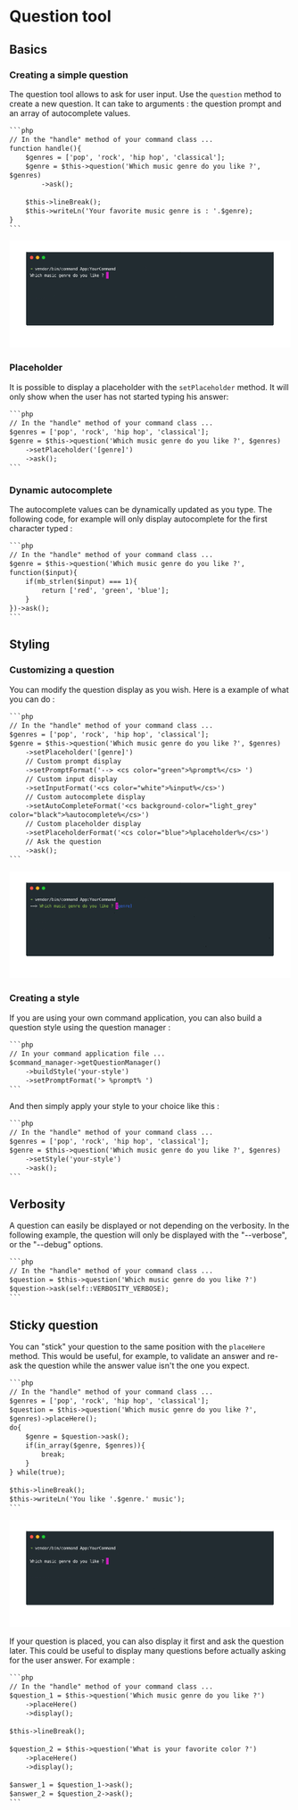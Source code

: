 # Question tool

## Basics

### Creating a simple question

The question tool allows to ask for user input. Use the `question` method to create a new question. It can take to arguments : the question prompt and an array of autocomplete values.

    ```php
    // In the "handle" method of your command class ...
    function handle(){
        $genres = ['pop', 'rock', 'hip hop', 'classical'];
        $genre = $this->question('Which music genre do you like ?', $genres)
            ->ask();
        
        $this->lineBreak();
        $this->writeLn('Your favorite music genre is : '.$genre);
    }
    ```
    
![command question](img/question_basic.gif)

### Placeholder
    
It is possible to display a placeholder with the `setPlaceholder` method. It will only show when the user has not started typing his answer:

    ```php
    // In the "handle" method of your command class ...
    $genres = ['pop', 'rock', 'hip hop', 'classical'];
    $genre = $this->question('Which music genre do you like ?', $genres)
        ->setPlaceholder('[genre]')
        ->ask();
    ```
    
### Dynamic autocomplete
    
The autocomplete values can be dynamically updated as you type. The following code, for example will only display autocomplete for the first character typed : 

    ```php
    // In the "handle" method of your command class ...
    $genre = $this->question('Which music genre do you like ?', function($input){
        if(mb_strlen($input) === 1){
            return ['red', 'green', 'blue'];
        }
    })->ask();
    ```
    
## Styling

### Customizing a question

You can modify the question display as you wish. Here is a example of what you can do :

    ```php
    // In the "handle" method of your command class ...
    $genres = ['pop', 'rock', 'hip hop', 'classical'];
    $genre = $this->question('Which music genre do you like ?', $genres)
        ->setPlaceholder('[genre]')
        // Custom prompt display
        ->setPromptFormat('--> <cs color="green">%prompt%</cs> ')
        // Custom input display
        ->setInputFormat('<cs color="white">%input%</cs>')
        // Custom autocomplete display
        ->setAutoCompleteFormat('<cs background-color="light_grey" color="black">%autocomplete%</cs>')
        // Custom placeholder display
        ->setPlaceholderFormat('<cs color="blue">%placeholder%</cs>')
        // Ask the question
        ->ask();
    ```
 
![command question style](img/question_style.gif)


### Creating a style
    
If you are using your own command application, you can also build a question style using the question manager :

    ```php
    // In your command application file ...
    $command_manager->getQuestionManager()
        ->buildStyle('your-style')
        ->setPromptFormat('> %prompt% ')
    ```
 
        
And then simply apply your style to your choice like this :

    ```php
    // In the "handle" method of your command class ...
    $genres = ['pop', 'rock', 'hip hop', 'classical'];
    $genre = $this->question('Which music genre do you like ?', $genres)
        ->setStyle('your-style')
        ->ask();
    ```
        


## Verbosity

A question can easily be displayed or not depending on the verbosity. In the following example, the question will only be displayed with the "--verbose", or the "--debug" options. 

    ```php
    // In the "handle" method of your command class ...
    $question = $this->question('Which music genre do you like ?')
    $question->ask(self::VERBOSITY_VERBOSE);
    ```
       
        
## Sticky question

You can "stick" your question to the same position with the `placeHere` method. This would be useful, for example, to validate an answer and re-ask the question while the answer value isn't the one you expect.
    
    ```php
    // In the "handle" method of your command class ...
    $genres = ['pop', 'rock', 'hip hop', 'classical'];
    $question = $this->question('Which music genre do you like ?', $genres)->placeHere();
    do{
        $genre = $question->ask();
        if(in_array($genre, $genres)){
            break;
        }
    } while(true);

    $this->lineBreak();
    $this->writeLn('You like '.$genre.' music');
    ```

![command sticky question](img/question_sticky.gif)    

If your question is placed, you can also display it first and ask the question later. This could be useful to display many questions before actually asking for the user answer. For example :
    
    ```php
    // In the "handle" method of your command class ...
    $question_1 = $this->question('Which music genre do you like ?')
        ->placeHere()
        ->display();
    
    $this->lineBreak();     
        
    $question_2 = $this->question('What is your favorite color ?')
        ->placeHere()
        ->display();
        
    $answer_1 = $question_1->ask();
    $answer_2 = $question_2->ask();
    ```